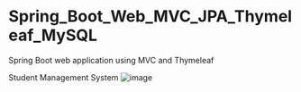 # Spring_Boot_Web_MVC_JPA_Thymeleaf_MySQL
Spring Boot web application using MVC and Thymeleaf

Student Management System
![image](https://github.com/Sanjayskb/Spring_Boot_Web_MVC_JPA_Thymeleaf_MySQL/assets/59079149/1ccd1ba4-334f-449e-b167-24772a83edf8)

